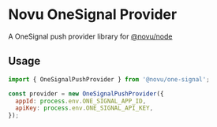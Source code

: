 # Novu OneSignal Provider

A OneSignal push provider library for [@novu/node](https://github.com/novuhq/novu)

## Usage

```javascript
import { OneSignalPushProvider } from '@novu/one-signal';

const provider = new OneSignalPushProvider({
  appId: process.env.ONE_SIGNAL_APP_ID,
  apiKey: process.env.ONE_SIGNAL_API_KEY,
});
```
